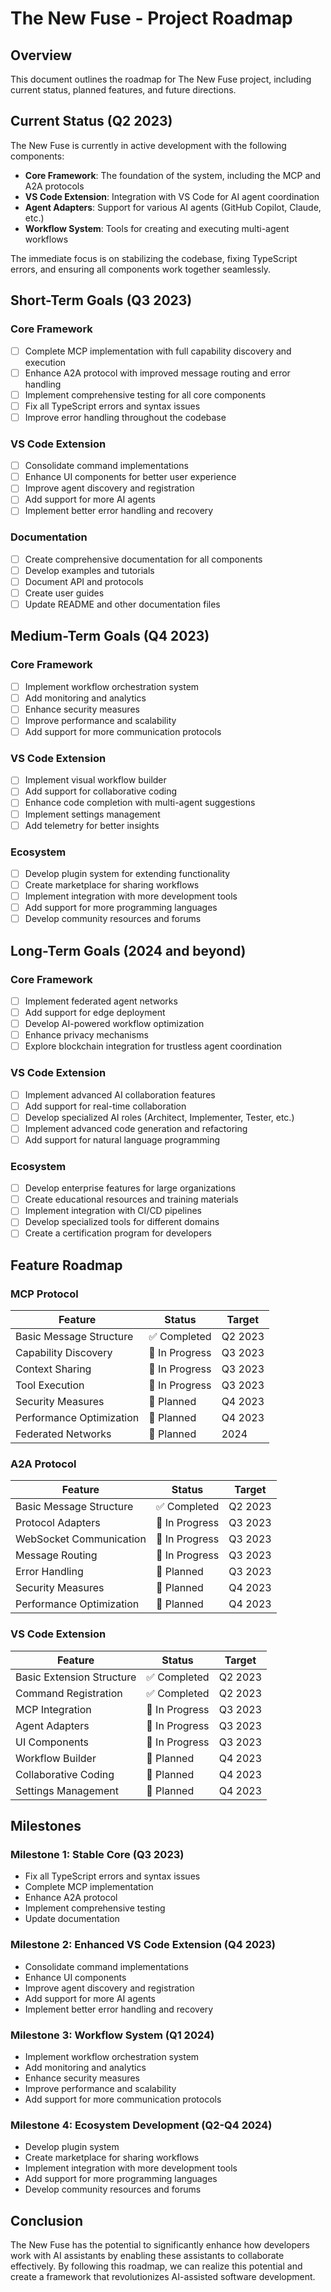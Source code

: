 # The New Fuse - Project Roadmap

## Overview

This document outlines the roadmap for The New Fuse project, including current status, planned features, and future directions.

## Current Status (Q2 2023)

The New Fuse is currently in active development with the following components:

- **Core Framework**: The foundation of the system, including the MCP and A2A protocols
- **VS Code Extension**: Integration with VS Code for AI agent coordination
- **Agent Adapters**: Support for various AI agents (GitHub Copilot, Claude, etc.)
- **Workflow System**: Tools for creating and executing multi-agent workflows

The immediate focus is on stabilizing the codebase, fixing TypeScript errors, and ensuring all components work together seamlessly.

## Short-Term Goals (Q3 2023)

### Core Framework

- [ ] Complete MCP implementation with full capability discovery and execution
- [ ] Enhance A2A protocol with improved message routing and error handling
- [ ] Implement comprehensive testing for all core components
- [ ] Fix all TypeScript errors and syntax issues
- [ ] Improve error handling throughout the codebase

### VS Code Extension

- [ ] Consolidate command implementations
- [ ] Enhance UI components for better user experience
- [ ] Improve agent discovery and registration
- [ ] Add support for more AI agents
- [ ] Implement better error handling and recovery

### Documentation

- [ ] Create comprehensive documentation for all components
- [ ] Develop examples and tutorials
- [ ] Document API and protocols
- [ ] Create user guides
- [ ] Update README and other documentation files

## Medium-Term Goals (Q4 2023)

### Core Framework

- [ ] Implement workflow orchestration system
- [ ] Add monitoring and analytics
- [ ] Enhance security measures
- [ ] Improve performance and scalability
- [ ] Add support for more communication protocols

### VS Code Extension

- [ ] Implement visual workflow builder
- [ ] Add support for collaborative coding
- [ ] Enhance code completion with multi-agent suggestions
- [ ] Implement settings management
- [ ] Add telemetry for better insights

### Ecosystem

- [ ] Develop plugin system for extending functionality
- [ ] Create marketplace for sharing workflows
- [ ] Implement integration with more development tools
- [ ] Add support for more programming languages
- [ ] Develop community resources and forums

## Long-Term Goals (2024 and beyond)

### Core Framework

- [ ] Implement federated agent networks
- [ ] Add support for edge deployment
- [ ] Develop AI-powered workflow optimization
- [ ] Enhance privacy mechanisms
- [ ] Explore blockchain integration for trustless agent coordination

### VS Code Extension

- [ ] Implement advanced AI collaboration features
- [ ] Add support for real-time collaboration
- [ ] Develop specialized AI roles (Architect, Implementer, Tester, etc.)
- [ ] Implement advanced code generation and refactoring
- [ ] Add support for natural language programming

### Ecosystem

- [ ] Develop enterprise features for large organizations
- [ ] Create educational resources and training materials
- [ ] Implement integration with CI/CD pipelines
- [ ] Develop specialized tools for different domains
- [ ] Create a certification program for developers

## Feature Roadmap

### MCP Protocol

| Feature | Status | Target |
|---------|--------|--------|
| Basic Message Structure | ✅ Completed | Q2 2023 |
| Capability Discovery | 🔄 In Progress | Q3 2023 |
| Context Sharing | 🔄 In Progress | Q3 2023 |
| Tool Execution | 🔄 In Progress | Q3 2023 |
| Security Measures | 📅 Planned | Q4 2023 |
| Performance Optimization | 📅 Planned | Q4 2023 |
| Federated Networks | 📅 Planned | 2024 |

### A2A Protocol

| Feature | Status | Target |
|---------|--------|--------|
| Basic Message Structure | ✅ Completed | Q2 2023 |
| Protocol Adapters | 🔄 In Progress | Q3 2023 |
| WebSocket Communication | 🔄 In Progress | Q3 2023 |
| Message Routing | 🔄 In Progress | Q3 2023 |
| Error Handling | 📅 Planned | Q3 2023 |
| Security Measures | 📅 Planned | Q4 2023 |
| Performance Optimization | 📅 Planned | Q4 2023 |

### VS Code Extension

| Feature | Status | Target |
|---------|--------|--------|
| Basic Extension Structure | ✅ Completed | Q2 2023 |
| Command Registration | ✅ Completed | Q2 2023 |
| MCP Integration | 🔄 In Progress | Q3 2023 |
| Agent Adapters | 🔄 In Progress | Q3 2023 |
| UI Components | 🔄 In Progress | Q3 2023 |
| Workflow Builder | 📅 Planned | Q4 2023 |
| Collaborative Coding | 📅 Planned | Q4 2023 |
| Settings Management | 📅 Planned | Q4 2023 |

## Milestones

### Milestone 1: Stable Core (Q3 2023)

- Fix all TypeScript errors and syntax issues
- Complete MCP implementation
- Enhance A2A protocol
- Implement comprehensive testing
- Update documentation

### Milestone 2: Enhanced VS Code Extension (Q4 2023)

- Consolidate command implementations
- Enhance UI components
- Improve agent discovery and registration
- Add support for more AI agents
- Implement better error handling and recovery

### Milestone 3: Workflow System (Q1 2024)

- Implement workflow orchestration system
- Add monitoring and analytics
- Enhance security measures
- Improve performance and scalability
- Add support for more communication protocols

### Milestone 4: Ecosystem Development (Q2-Q4 2024)

- Develop plugin system
- Create marketplace for sharing workflows
- Implement integration with more development tools
- Add support for more programming languages
- Develop community resources and forums

## Conclusion

The New Fuse has the potential to significantly enhance how developers work with AI assistants by enabling these assistants to collaborate effectively. By following this roadmap, we can realize this potential and create a framework that revolutionizes AI-assisted software development.
